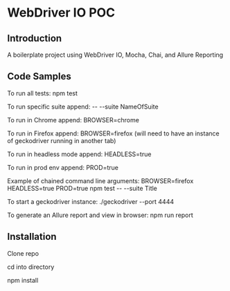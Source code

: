# WebDriver IO POC

## Introduction

A boilerplate project using WebDriver IO, Mocha, Chai, and Allure Reporting

## Code Samples

To run all tests: npm test

To run specific suite append: -- --suite NameOfSuite

To run in Chrome append: BROWSER=chrome

To run in Firefox append: BROWSER=firefox (will need to have an instance of geckodriver running in another tab)

To run in headless mode append: HEADLESS=true  

To run in prod env append: PROD=true

Example of chained command line arguments: BROWSER=firefox HEADLESS=true PROD=true npm test -- --suite Title

To start a geckodriver instance: ./geckodriver --port 4444

To generate an Allure report and view in browser: npm run report

## Installation

Clone repo

cd into directory

npm install